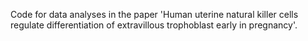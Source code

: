 Code for data analyses in the paper 'Human uterine natural killer cells regulate differentiation of extravillous trophoblast early in pregnancy'. 
